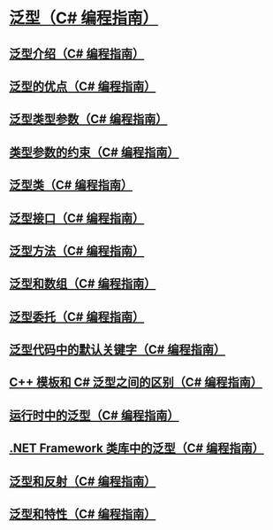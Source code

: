 # [泛型（C# 编程指南）](index.md)
## [泛型介绍（C# 编程指南）](introduction-to-generics.md)
## [泛型的优点（C# 编程指南）](benefits-of-generics.md)
## [泛型类型参数（C# 编程指南）](generic-type-parameters.md)
## [类型参数的约束（C# 编程指南）](constraints-on-type-parameters.md)
## [泛型类（C# 编程指南）](generic-classes.md)
## [泛型接口（C# 编程指南）](generic-interfaces.md)
## [泛型方法（C# 编程指南）](generic-methods.md)
## [泛型和数组（C# 编程指南）](generics-and-arrays.md)
## [泛型委托（C# 编程指南）](generic-delegates.md)
## [泛型代码中的默认关键字（C# 编程指南）](default-keyword-in-generic-code.md)
## [C++ 模板和 C# 泛型之间的区别（C# 编程指南）](differences-between-cpp-templates-and-csharp-generics.md)
## [运行时中的泛型（C# 编程指南）](generics-in-the-run-time.md)
## [.NET Framework 类库中的泛型（C# 编程指南）](generics-in-the-net-framework-class-library.md)
## [泛型和反射（C# 编程指南）](generics-and-reflection.md)
## [泛型和特性（C# 编程指南）](generics-and-attributes.md)
